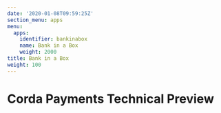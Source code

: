 ```yaml
---
date: '2020-01-08T09:59:25Z'
section_menu: apps
menu:
  apps:
    identifier: bankinabox
    name: Bank in a Box
    weight: 2000
title: Bank in a Box
weight: 100
---
```


# Corda Payments Technical Preview
